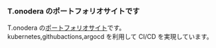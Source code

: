 ### T.onodera のポートフォリオサイトです

T.onodera の[ポートフォリオサイト](https://portfolio.t-dera.tokyo)です。  
kubernetes,githubactions,argocd を利用して CI/CD を実現しています。
